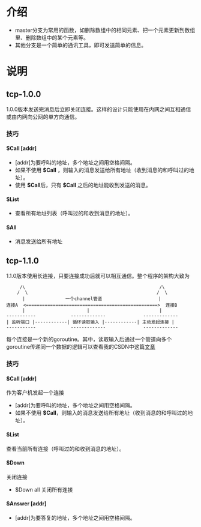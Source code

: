 
# 介绍
- master分支为常用的函数，如删除数组中的相同元素、把一个元素更新到数组里、删除数组中的某个元素等。
- 其他分支是一个简单的通讯工具，即可发送简单的信息。
# 说明
## tcp-1.0.0
1.0.0版本发送完消息后立即关闭连接。这样的设计只能使用在内网之间互相通信或由内网向公网的单方向通信。
### 技巧
#### $Call \[addr\]
- \[addr\]为要呼叫的地址，多个地址之间用空格间隔。
- 如果不使用 **$Call** ，则输入的消息发送给所有地址（收到消息的和呼叫过的地址）。
- 使用 **\$Call**后，只有 **$Call** 之后的地址能收到发送的消息。
#### $List
- 查看所有地址列表（呼叫过的和收到消息的地址）。
#### $All
- 消息发送给所有地址
## tcp-1.1.0
1.1.0版本使用长连接，只要连接成功后就可以相互通信。整个程序的架构大致为
``` 
     /\                                                  /\     
    /  \                                                /  \
      |               一个channel管道                     |
连接A  <=================================================>  连接B
      |                       |                          |
-----------             -------------              -------------
| 监听端口 |------------| 循环读取输入 |------------| 主动发起连接 |
-----------             -------------              -------------
```
每个连接是一个新的goroutine。其中，读取输入后通过一个管道向多个goroutine传递同一个数据的逻辑可以查看我的CSDN中这篇[文章](https://blog.csdn.net/weixin_44305204/article/details/103233951)
### 技巧
#### $Call \[addr\]
作为客户机发起一个连接
- \[addr\]为要呼叫的地址，多个地址之间用空格间隔。
- 如果不使用 **$Call**，则输入的消息发送给所有地址（收到消息的和呼叫过的地址）。
#### $List
查看当前所有连接（呼叫过的和收到消息的地址）。
#### $Down
关闭连接
- $Down all 关闭所有连接
#### $Answer \[addr\]
- \[addr\]为要答复的地址，多个地址之间用空格间隔。
